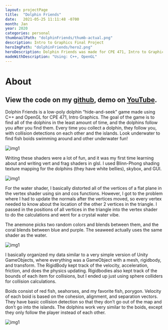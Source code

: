 ```yaml
---
layout: projectPage
title:  "Dolphin Friends"
date:   2021-05-25 11:11:48 -0700
month: Jan
year: 2020
categories: personal
thumbnailPath: "dolphinFriends/thumb-actual.png"
description: Intro to Graphics Final Project
heroImgPath: "dolphinFriends/hero2.png"
heroDescription: Dolphin Friends was made for CPE 471, Intro to Graphics. It was my first time delving into shaders and learning how the graphics pipeline works, and I really enjoyed it! We essentially created our own simple game engine from scratch.
madeWithDescription: "Using: C++, OpenGL"
---
```

# About
## View the code on my [github][github-link], demo on [YouTube][youtube-link].

Dolphin Friends is a low-poly dolphin “hide-and-seek” game made using C++ and OpenGL for CPE 471, Intro Graphics. The goal of the game is to find all of the dolphins in the least amount of time, and the dolphins follow you after you find them. Every time you collect a dolphin, they follow you, with collision detections on each other and the islands. Look underwater to find fish boids swimming around and other underwater fun!


![img1](../../../../assets/images/projects/dolphinFriends/test-hero.gif)

Writing these shaders were a lot of fun, and it was my first time learning about and writing vert and frag shaders in glsl. I used Blinn-Phong shading texture mapping for the dolphins (they have white bellies), skybox, and GUI.

![img1](../../../../assets/images/projects/dolphinFriends/terrain.png)

For the water shader, I basically distorted all of the vertices of a flat plane in the vertex shader using sin and cos functions. However, I got to the problem where I had to update the normals after the vertices moved, so every vertex needed to know about the location of the other 2 vertices in the triangle. I passed in the positions of all vertices in the triangle into the vertex shader to do the calculations and went for a crystal water vibe.

The anemone picks two random colors and blends between them, and the coral blends between blue and purple. The seaweed actually uses the same shader as the water.

![img1](../../../../assets/images/projects/dolphinFriends/hero.PNG)

I basically organized my data similar to a very simple version of Unity GameObjects, where everything was a GameObject with a mesh, rigidbody, and transform.
The RigidBody kept track of the velocity, acceleration, friction, and does the physics updating. Rigidbodies also kept track of the bounds of each item for collisions, but I ended up just using sphere colliders for collision calculations.

Boids consist of red fish, seahorses, and my favorite fish, porygon. Velocity of each boid is based on the cohesion, alignment, and separation vectors. They have basic collision detection so that they don’t go out of the map and don’t go into the islands. The dolphins work very similar to the boids, except they only follow the player instead of each other.


![img1](../../../../assets/images/projects/dolphinFriends/boids.gif)


[jekyll-docs]: https://jekyllrb.com/docs/home
[jekyll-gh]:   https://github.com/jekyll/jekyll
[jekyll-talk]: https://talk.jekyllrb.com/
[itch-link]: https://faliona6.itch.io/polychicken
[github-link]:https://github.com/faliona6/GraphicsFinalProj/tree/master/p5
[youtube-link]:https://www.youtube.com/watch?v=a0aZystn5YE&feature=youtu.be


